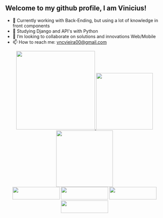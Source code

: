 ## Welcome to my github profile, I am Vinicius!

- 🔭 Currently working with Back-Ending, but using a lot of knowledge in front components
- 🌱 Studying Django and API's with Python
- 👯 I’m looking to collaborate on solutions and innovations Web/Mobile
- 📫 How to reach me: vncvieira00@gmail.com
<div align="center">
  <a href="https://github.com/viniciusvieira00"/>
  <img height="250em" src="https://github-readme-stats.vercel.app/api?username=viniciusvieira00&show_icons=true&theme=dark&include_all_commits=true&count_private=true"/>
  <img height="180em" src="https://github-readme-stats.vercel.app/api/top-langs/?username=viniciusvieira00&layout=compact&theme=dark"/>
  <img height= "180em" src= "https://github-readme-stats.vercel.app/api/pin/?username=viniciusvieira00&repo=huoli"/>
</div>
  
  
<!-- <div style="display: inline_block"><br>
  <img align="center" alt="Vini-Js" height="30" width="40" src="https://raw.githubusercontent.com/devicons/devicon/master/icons/javascript/javascript-plain.svg">
  <img align="center" alt="Vini-React" height="30" width="40" src="https://raw.githubusercontent.com/devicons/devicon/master/icons/react/react-original.svg">
  <img align="center" alt="Vini-HTML" height="30" width="40" src="https://raw.githubusercontent.com/devicons/devicon/master/icons/html5/html5-original.svg">
  <img align="center" alt="Vini-CSS" height="30" width="40" src="https://raw.githubusercontent.com/devicons/devicon/master/icons/css3/css3-original.svg">
  <img align="center" alt="Vini-Python" height="30" width="40" src="https://raw.githubusercontent.com/devicons/devicon/master/icons/python/python-original.svg">
</div>  -->
  
<div align = "center">
  <a href="https://instagram.com/vinicius.abv" target="_blank"><img height = "40px" width = "150px" src="https://img.shields.io/badge/-Instagram-%23E4405F?style=for-the-badge&logo=instagram&logoColor=white" target="_blank"></a>
 <a href="https://discord.gg" target="_blank"><img height = "40px" width = "150px" src="https://img.shields.io/badge/Discord-7289DA?style=for-the-badge&logo=discord&logoColor=white" target="_blank"></a> 
  <a href = "mailto:vncvieira00@gmail.com.br"><img height = "40px" width = "150px" src="https://img.shields.io/badge/-Gmail-%23333?style=for-the-badge&logo=gmail&logoColor=white" target="_blank"></a>
  <a href="https://www.linkedin.com/in/viniciusvieira00/" target="_blank"><img height = "40px" width = "150px" src="https://img.shields.io/badge/-LinkedIn-%230077B5?style=for-the-badge&logo=linkedin&logoColor=white" target="_blank"></a> 
 
</div>

